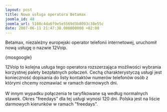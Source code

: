 ```yaml
---
layout: post
title: Nowa usługa operatora Betamax
joomla_id: 48
joomla_url: 5108c4da6f9e5e5569d3b8093c38e55c
date: 2007-06-11 21:47:38.000000000 +02:00
---
```

Betamax, niezależny europejski operator telefonii internetowej, uruchomił nową usługę o nazwie 12Voip.<p>{mosgoogle}</p>12Voip to kolejna usługa tego operatora rozszerzająca możliwości wybrania korzystnej palety bezpłatnych połaczeń. Cechą charakterystyczą usługi jest konieczność dopisania do listy kontakt&oacute;w numer&oacute;w telefon&oacute;w os&oacute;b z kt&oacute;rymi chcemy rozmawiać w ramach darmowych dni. <br /> <br /> W innym wypadku połączenia te taryfikowane są według normalnych stawek. Okres &quot;freedays&quot; dla tej usługi wynosi 120 dni. Polska jest na liście darmowych kierunk&oacute;w w ramach &quot;freedays&quot;.
